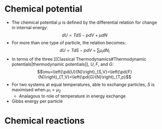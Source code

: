 # Chemical potential
- The chemical potential $\mu$ is defined by the differential relation for change in internal energy:
$$dU=TdS-pdV+\mu dN$$
- For more than one type of particle, the relation becomes:
$$dU=TdS-pdV+\sum \mu_i dN_i$$
- In terms of the three [[Classical Thermodynamics#Thermodynamic potentials|thermodynamic potentials]], $U, F$, and $G$:
$$\mu=\left(\pd{U}{N}\right)_{S,V}=\left(\pd{F}{N}\right)_{T,V}=\left(\pd{G}{N}\right)_{T,p}$$
- For two systems at equal temperatures, able to exchange particles, $S$ is maximised when $\mu_1=\mu_2$
	- Analagous to role of temperature in energy exchange
- Gibbs energy per particle

# Chemical reactions
